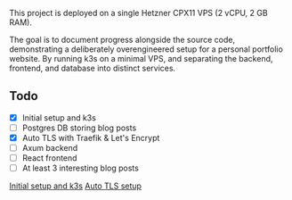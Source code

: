 This project is deployed on a single Hetzner CPX11 VPS (2 vCPU, 2 GB RAM).

The goal is to document progress alongside the source code, demonstrating a deliberately overengineered setup for a personal portfolio website. By running k3s on a minimal VPS, and separating the backend, frontend, and database into distinct services.

## Todo

- [x] Initial setup and k3s
- [ ] Postgres DB storing blog posts
- [x] Auto TLS with Traefik & Let's Encrypt
- [ ] Axum backend
- [ ] React frontend
- [ ] At least 3 interesting blog posts

[Initial setup and k3s](initial-setup/prep-work.md)
[Auto TLS setup](traefik/auto-tls.md)
